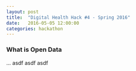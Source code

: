 ```yaml
---
layout: post
title:  "Digital Health Hack #4 - Spring 2016"
date:   2016-05-05 12:00:00
categories: hackathon
---
```


### What is Open Data

...
asdf
asdf
asdf
